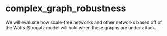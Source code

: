 # complex_graph_robustness
We will evaluate how scale-free networks and other networks based off of the Watts-Strogatz model will hold when these graphs are under attack.
